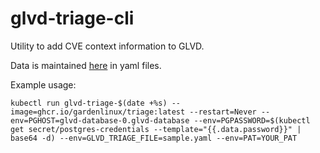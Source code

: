 # glvd-triage-cli

Utility to add CVE context information to GLVD.

Data is maintained [here](https://github.com/gardenlinux/glvd-triage-data) in yaml files.

Example usage:

```
kubectl run glvd-triage-$(date +%s) --image=ghcr.io/gardenlinux/triage:latest --restart=Never --env=PGHOST=glvd-database-0.glvd-database --env=PGPASSWORD=$(kubectl get secret/postgres-credentials --template="{{.data.password}}" | base64 -d) --env=GLVD_TRIAGE_FILE=sample.yaml --env=PAT=YOUR_PAT
```
